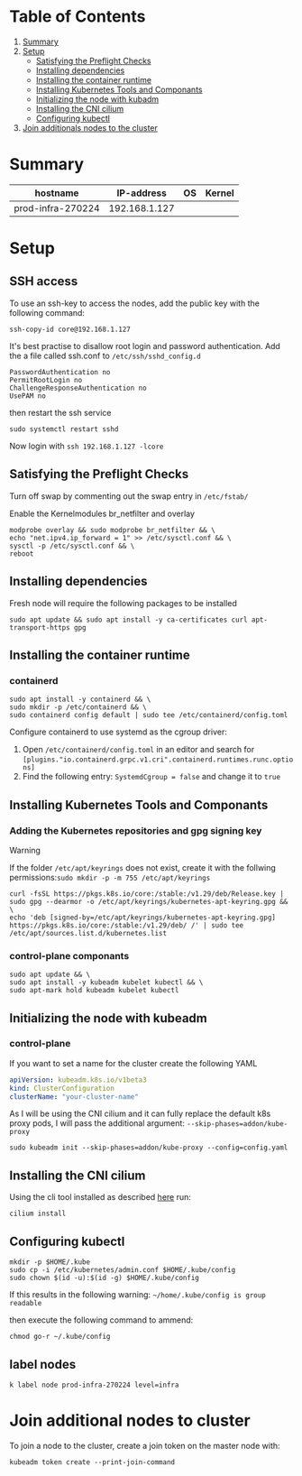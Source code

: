 # Table of Contents

1. [Summary](#summary)
2. [Setup](#setup)
    - [Satisfying the Preflight Checks](#satisfying-the-preflight-checks)
    - [Installing dependencies](#installing-dependencies)
    - [Installing the container runtime](#installing-the-container-runtime)
    - [Installing Kubernetes Tools and Componants](#installing-kubernetes-tools-and-componants)
    - [Initializing the node with kubadm](#initializing-the-node-with-kubeadm)
    - [Installing the CNI cilium](#installing-the-cni-cilium)
    - [Configuring kubectl](#configuring-kubectl)
3. [Join additionals nodes to the cluster](#join-additional-nodes-to-cluster)

# Summary

| hostname          | IP-address    | OS | Kernel |
|-------------------|---------------|----|--------|
| prod-infra-270224 | 192.168.1.127 |    |        |

# Setup

## SSH access

To use an ssh-key to access the nodes, add the public key with the following command:

```shell
ssh-copy-id core@192.168.1.127
```

It's best practise to disallow root login and password authentication. Add the a file called ssh.conf to `/etc/ssh/sshd_config.d`

```
PasswordAuthentication no
PermitRootLogin no
ChallengeResponseAuthentication no
UsePAM no
```

then restart the ssh service

```shell
sudo systemctl restart sshd
```

Now login with `ssh 192.168.1.127 -lcore`

## Satisfying the Preflight Checks

Turn off swap by commenting out the swap entry in `/etc/fstab/`

Enable the Kernelmodules br_netfilter and overlay

```shell
modprobe overlay && sudo modprobe br_netfilter && \
echo "net.ipv4.ip_forward = 1" >> /etc/sysctl.conf && \
sysctl -p /etc/sysctl.conf && \
reboot
```

## Installing dependencies

Fresh node will require the following packages to be installed

```shell
sudo apt update && sudo apt install -y ca-certificates curl apt-transport-https gpg
```

## Installing the container runtime

### containerd

```shell
sudo apt install -y containerd && \
sudo mkdir -p /etc/containerd && \
sudo containerd config default | sudo tee /etc/containerd/config.toml
```
Configure containerd to use systemd as the cgroup driver:

1. Open `/etc/containerd/config.toml` in an editor and search for `[plugins."io.containerd.grpc.v1.cri".containerd.runtimes.runc.options]`
2. Find the following entry: `SystemdCgroup = false` and change it to `true`

## Installing Kubernetes Tools and Componants

### Adding the Kubernetes repositories and gpg signing key

> [!WARNING]
> If the folder `/etc/apt/keyrings` does not exist, create it with the follwing permissions:`sudo mkdir -p -m 755 /etc/apt/keyrings`

```shell
curl -fsSL https://pkgs.k8s.io/core:/stable:/v1.29/deb/Release.key | sudo gpg --dearmor -o /etc/apt/keyrings/kubernetes-apt-keyring.gpg && \
echo 'deb [signed-by=/etc/apt/keyrings/kubernetes-apt-keyring.gpg] https://pkgs.k8s.io/core:/stable:/v1.29/deb/ /' | sudo tee /etc/apt/sources.list.d/kubernetes.list
```

### control-plane componants

```shell
sudo apt update && \
sudo apt install -y kubeadm kubelet kubectl && \
sudo apt-mark hold kubeadm kubelet kubectl
```

## Initializing the node with kubeadm

### control-plane

If you want to set a name for the cluster create the following YAML

```yaml
apiVersion: kubeadm.k8s.io/v1beta3
kind: ClusterConfiguration
clusterName: "your-cluster-name"
```

As I will be using the CNI cilium and it can fully replace the default k8s proxy pods, I will pass the additional argument: `--skip-phases=addon/kube-proxy`

```shell
sudo kubeadm init --skip-phases=addon/kube-proxy --config=config.yaml
```

## Installing the CNI cilium

Using the cli tool installed as described [here](https://docs.cilium.io/en/stable/gettingstarted/k8s-install-default/) run:

```shell
cilium install
```

## Configuring kubectl

```shell
mkdir -p $HOME/.kube
sudo cp -i /etc/kubernetes/admin.conf $HOME/.kube/config
sudo chown $(id -u):$(id -g) $HOME/.kube/config
```

If this results in the following warning: `~/home/.kube/config is group readable`

then execute the following command to ammend:

```shell
chmod go-r ~/.kube/config
```

## label nodes

```shell
k label node prod-infra-270224 level=infra
```

# Join additional nodes to cluster

To join a node to the cluster, create a join token on the master node with:

```shell
kubeadm token create --print-join-command
```

